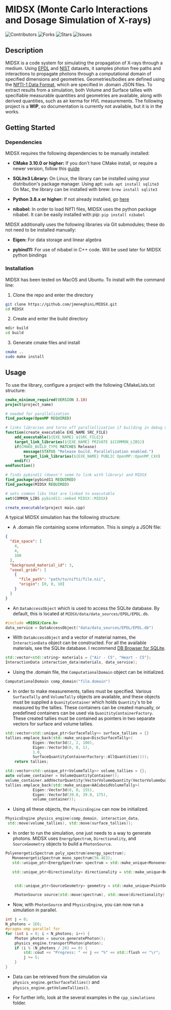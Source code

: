 # MIDSX (Monte Carlo Interactions and Dosage Simulation of X-rays)
![Contributors](https://img.shields.io/github/contributors/jmeneghini/MIDSX)
![Forks](https://img.shields.io/github/forks/jmeneghini/MIDSX)
![Stars](https://img.shields.io/github/stars/jmeneghini/MIDSX)
![Issues](https://img.shields.io/github/issues/jmeneghini/MIDSX)
## Description
MIDSX is a code system for simulating the propagation of X-rays through a medium. Using [EPDL](https://www-nds.iaea.org/epics/) and [NIST](https://www.nist.gov/pml/x-ray-mass-attenuation-coefficients) datasets, it samples photon free paths and interactions to propagate photons through a computational domain of specified dimensions and geometries. Geometries/bodies are defined using the [NIfTI-1 Data Format](https://nifti.nimh.nih.gov/nifti-1), which are specified in .domain JSON files. To extract results from a simulation, both Volume and Surface tallies with specifiable measurable quantities and geometries are available, along with derived quantities, such as air kerma for HVL measurements. The following project is a **WIP**, so documentation is currently not available, but it is in the works.

## Getting Started

### Dependencies

MIDSX requires the following dependencies to be manually installed:

* **CMake 3.10.0 or higher:** If you don't have CMake install, or require a newer version, follow this [guide](https://askubuntu.com/questions/355565/how-do-i-install-the-latest-version-of-cmake-from-the-command-line)

* **SQLite3 Library:** On Linux, the library can be installed using your distribution's package manager. Using apt: `sudo apt install sqlite3` \
On Mac, the library can be installed with brew: `brew install sqlite3`

* **Python 3.8.x or higher:** If not already installed, go [here](https://www.python.org/downloads/)

* **nibabel:** In order to load NifTI files, MIDSX uses the python package nibabel. It can be easily installed with pip: `pip install nibabel`

MIDSX additionally uses the following libraries via Git submodules; these do not need to be installed manually:

* **Eigen:** For data storage and linear algebra

* **pybind11:** For use of nibabel in C++ code. Will be used later for MIDSX python bindings

### Installation

MIDSX has been tested on MacOS and Ubuntu. To install with the command line:

1. Clone the repo and enter the directory
 ```sh
 git clone https://github.com/jmeneghini/MIDSX.git
 cd MIDSX
 ```

2. Create and enter the build directory
```sh
mdir build
cd build
```

3. Generate cmake files and install
```sh
cmake ..
sudo make install
```

## Usage
To use the library, configure a project with the following CMakeLists.txt structure:

```cmake
cmake_minimum_required(VERSION 3.10)
project(project_name)

# needed for parallelization
find_package(OpenMP REQUIRED)

# links libraries and turns off parallellization if building in debug mode
function(create_executable EXE_NAME SRC_FILE)
    add_executable(${EXE_NAME} ${SRC_FILE})
    target_link_libraries(${EXE_NAME} PRIVATE ${COMMON_LIBS})
    if(CMAKE_BUILD_TYPE MATCHES Release)
        message(STATUS "Release build. Parallelization enabled.")
        target_link_libraries(${EXE_NAME} PUBLIC OpenMP::OpenMP_CXX)
    endif()
endfunction()

# finds pybind11 (doesn't seem to link with library) and MIDSX
find_package(pybind11 REQUIRED)
find_package(MIDSX REQUIRED)

# sets common libs that are linked to executable
set(COMMON_LIBS pybind11::embed MIDSX::MIDSX)

create_executable(project main.cpp)
```

A typical MIDSX simulation has the following structure:

* A .domain file containing scene information. This is simply a JSON file:
```json
{
  "dim_space": [
    4,
    4,
    100
  ],
  "background_material_id": 3,
  "voxel_grids": [
    {
      "file_path": "path/to/nifti/file.nii",
      "origin": [0, 0, 10]
    }
  ]
}
```

* An `DataAccessObject` which is used to access the SQLite database. By default, this is located
at `MIDSX/data/data_sources/EPDL/EPDL.db`.
```C++
#include <MIDSX/Core.h>
data_service = DataAccessObject("data/data_sources/EPDL/EPDL.db")
```

* With `DataAccessObject` and a vector of material names, the `InteractionData` object can be constructed. For all the available materials, see the SQLite database. I recommend [DB Browser for SQLite](https://sqlitebrowser.org/).
```C++
std::vector<std::string> materials = {"Air - C5", "Heart - C5"};
InteractionData interaction_data(materials, data_service);
```
* Using the .domain file, the `ComputationalDomain` object can be initialized.
```C++
ComputationalDomain comp_domain("file.domain")
```

* In order to make measurements, tallies must be specified. Various `SurfaceTally` and `VolumeTally` objects are available, and these objects must be supplied a `QuanityContainer` which holds `Quantity`'s to be measured by the tallies. These containers can be created manually, or predefined containers can be used via `QuanitityContainerFactory`. These created tallies must be contained as pointers in two separate vectors for surface and volume tallies.

```C++
std::vector<std::unique_ptr<SurfaceTally>> surface_tallies = {}
tallies.emplace_back(std::make_unique<DiscSurfaceTally>(
            Eigen::Vector3d(2, 2, 100),
            Eigen::Vector3d(0, 0, 1),
            1.0,
            SurfaceQuantityContainerFactory::AllQuantities()));
    return tallies;

std::vector<std::unique_ptr<VolumeTally>> volume_tallies = {};
auto volume_container = VolumeQuantityContainer();
volume_container.addVectorQuantity(VectorVolumeQuantity(VectorVolumeQuantityType::EnergyDeposition));
tallies.emplace_back(std::make_unique<AACuboidVolumeTally>(
            Eigen::Vector3d(0, 0, 155),
            Eigen::Vector3d(39.0, 39.0, 175),
            volume_container));
```

* Using all these objects, the `PhysicsEngine` can now be initialized.
```C++
PhysicsEngine physics_engine(comp_domain, interaction_data,
 std::move(volume_tallies), std::move(surface_tallies));
```

* In order to run the simulation, one just needs to a way to generate photons. MIDSX uses `EnergySpectrum`, `Directionality`, and `SourceGeometry` objects to build a `PhotonSource`.

```C++
PolyenergeticSpectrum poly_spectrum(energy_spectrum);
   MonoenergeticSpectrum mono_spectrum(56.4E3);
   std::unique_ptr<EnergySpectrum> spectrum = std::make_unique<MonoenergeticSpectrum>(mono_spectrum);

   std::unique_ptr<Directionality> directionality = std::make_unique<BeamDirectionality>(BeamDirectionality(Eigen::Vector3d(39.0/2, 39.0/2, 180)));


    std::unique_ptr<SourceGeometry> geometry = std::make_unique<PointGeometry>(PointGeometry(Eigen::Vector3d(0.0, dim_space.y()/2.0, dim_space.z()/2.0)));

    PhotonSource source(std::move(spectrum), std::move(directionality), std::move(geometry));
```

* Now, with `PhotonSource` and `PhysicsEngine`, you can now run a simulation in parallel.

```C++
int j = 0;
N_photons = 1E6;
#pragma omp parallel for
for (int i = 0; i < N_photons; i++) {
    Photon photon = source.generatePhoton();
    physics_engine.transportPhoton(photon);
    if (i % (N_photons / 20) == 0) {
        std::cout << "Progress: " << j << "%" << std::flush << "\r";
        j += 5;
    }
}
```

* Data can be retrieved from the simulation via `physics_engine.getSurfaceTallies()` and `physics_engine.getVolumeTallies()`.

* For further info, look at the several examples in the `cpp_simulations` folder.







